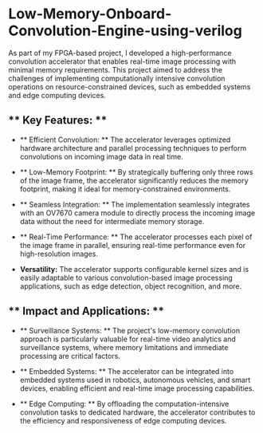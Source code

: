 # <b> Low-Memory-Onboard-Convolution-Engine-using-verilog </b>

As part of my FPGA-based project, I developed a high-performance convolution accelerator that enables real-time image processing with minimal memory requirements. This project aimed to address the challenges of implementing computationally intensive convolution operations on resource-constrained devices, such as embedded systems and edge computing devices.

## ** Key Features: **

- ** Efficient Convolution: ** The accelerator leverages optimized hardware architecture and parallel processing techniques to perform convolutions on incoming image data in real time.

- ** Low-Memory Footprint: ** By strategically buffering only three rows of the image frame, the accelerator significantly reduces the memory footprint, making it ideal for memory-constrained environments.

- ** Seamless Integration: ** The implementation seamlessly integrates with an OV7670 camera module to directly process the incoming image data without the need for intermediate memory storage.

- ** Real-Time Performance: ** The accelerator processes each pixel of the image frame in parallel, ensuring real-time performance even for high-resolution images.

- **Versatility:**  The accelerator supports configurable kernel sizes and is easily adaptable to various convolution-based image processing applications, such as edge detection, object recognition, and more.

## ** Impact and Applications: **

- ** Surveillance Systems: ** The project's low-memory convolution approach is particularly valuable for real-time video analytics and surveillance systems, where memory limitations and immediate processing are critical factors.

- ** Embedded Systems: ** The accelerator can be integrated into embedded systems used in robotics, autonomous vehicles, and smart devices, enabling efficient and real-time image processing capabilities.

- ** Edge Computing: ** By offloading the computation-intensive convolution tasks to dedicated hardware, the accelerator contributes to the efficiency and responsiveness of edge computing devices.
